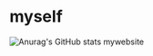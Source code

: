 # myself
![Anurag's GitHub stats](https://github-readme-stats.vercel.app/api?username=yangyiqiu123&count_private=true)
mywebsite
